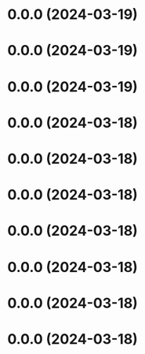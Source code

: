 # 0.0.0 (2024-03-19)



# 0.0.0 (2024-03-19)



# 0.0.0 (2024-03-19)



# 0.0.0 (2024-03-18)



# 0.0.0 (2024-03-18)



# 0.0.0 (2024-03-18)



# 0.0.0 (2024-03-18)



# 0.0.0 (2024-03-18)



# 0.0.0 (2024-03-18)



# 0.0.0 (2024-03-18)



